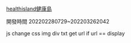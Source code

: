 
[healthisland健康島](https://98672794.github.io/healthisland%E5%81%A5%E5%BA%B7%E5%B3%B6/)


開發時間
  202202280729~202203262042
  
js 
  change 
    css
    img
    div txt
  get url
    if url == display
    
    

